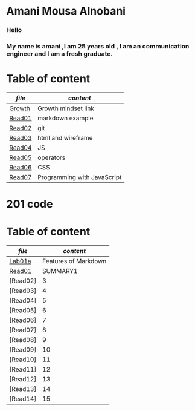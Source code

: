 # **Amani Mousa Alnobani**

### Hello 
### My name is amani ,I am 25 years old , I am an communication engineer and I am a fresh graduate.

# **Table of content**

| *file*      | *content* |
| ----------- | ----------- |
| [Growth](https://amani-alnobani.github.io/reading-notes/Growthmindset)| Growth mindset link |
|[Read01](https://amani-alnobani.github.io/reading-notes/Read01) | markdown example |
|[Read02](https://amani-alnobani.github.io/reading-notes/Read02) | git |
|[Read03](https://amani-alnobani.github.io/reading-notes/Read03) | html and wireframe |
|[Read04](https://amani-alnobani.github.io/reading-notes/Read04) | JS |
|[Read05](https://amani-alnobani.github.io/reading-notes/Read05) | operators |
|[Read06](https://amani-alnobani.github.io/reading-notes/Read06) | CSS |
|[Read07](https://amani-alnobani.github.io/reading-notes/Read07) | Programming with JavaScript |


# 201 code

# **Table of content**

| *file*      | *content* |
| ----------- | ----------- |
|[Lab01a]( https://amani-alnobani.github.io/ReadingNote201/lab01a)| Features of Markdown |
|[Read01]() | SUMMARY1 |
|[Read02] | 3 |
|[Read03] | 4 |
|[Read04] | 5 |
|[Read05] | 6 |
|[Read06] | 7 |
|[Read07] | 8 |
|[Read08] | 9 |
|[Read09] | 10 |
|[Read10] | 11 |
|[Read11] | 12 |
|[Read12] | 13 |
|[Read13] | 14 |
|[Read14] | 15 |